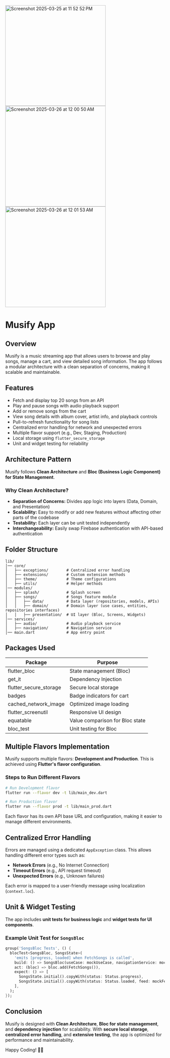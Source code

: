 
<img width="317" alt="Screenshot 2025-03-25 at 11 52 52 PM" src="https://github.com/user-attachments/assets/5ed17190-61de-4530-b814-be030810c5b5" />  

<img width="317" alt="Screenshot 2025-03-26 at 12 00 50 AM" src="https://github.com/user-attachments/assets/f164c29e-20ee-49d3-bdfc-0b6bcf81047d" />

<img width="317" alt="Screenshot 2025-03-26 at 12 01 53 AM" src="https://github.com/user-attachments/assets/50fe0eba-54f9-4536-b01a-28aee3998678" />

# Musify App

## Overview
Musify is a music streaming app that allows users to browse and play songs, manage a cart, and view detailed song information. The app follows a modular architecture with a clean separation of concerns, making it scalable and maintainable.

## Features
- Fetch and display top 20 songs from an API
- Play and pause songs with audio playback support
- Add or remove songs from the cart
- View song details with album cover, artist info, and playback controls
- Pull-to-refresh functionality for song lists
- Centralized error handling for network and unexpected errors
- Multiple flavor support (e.g., Dev, Staging, Production)
- Local storage using `flutter_secure_storage`
- Unit and widget testing for reliability

## Architecture Pattern
Musify follows **Clean Architecture** and **Bloc (Business Logic Component) for State Management**.

### Why Clean Architecture?
- **Separation of Concerns:** Divides app logic into layers (Data, Domain, and Presentation)
- **Scalability:** Easy to modify or add new features without affecting other parts of the codebase
- **Testability:** Each layer can be unit tested independently
- **Interchangeability:** Easily swap Firebase authentication with API-based authentication

## Folder Structure
```
lib/
│── core/
│   ├── exceptions/        # Centralized error handling
│   ├── extensions/        # Custom extension methods
│   ├── theme/             # Theme configurations
│   ├── utils/             # Helper methods
│── modules/
│   ├── splash/            # Splash screen
│   ├── songs/             # Songs feature module
│   │   ├── data/          # Data layer (repositories, models, APIs)
│   │   ├── domain/        # Domain layer (use cases, entities, repositories interfaces)
│   │   ├── presentation/  # UI layer (Bloc, Screens, Widgets)
│── services/
│   ├── audio/             # Audio playback service
│   ├── navigation/        # Navigation service
│── main.dart              # App entry point
```

## Packages Used
| Package                 | Purpose |
|-------------------------|---------|
| flutter_bloc            | State management (Bloc) |
| get_it                  | Dependency Injection |
| flutter_secure_storage  | Secure local storage |
| badges                  | Badge indicators for cart |
| cached_network_image    | Optimized image loading |
| flutter_screenutil      | Responsive UI design |
| equatable               | Value comparison for Bloc state |
| bloc_test               | Unit testing for Bloc |

## Multiple Flavors Implementation
Musify supports multiple flavors: **Development and Production**. This is achieved using **Flutter's flavor configuration**.

### Steps to Run Different Flavors
```sh
# Run Development flavor
flutter run --flavor dev -t lib/main_dev.dart

# Run Production flavor
flutter run --flavor prod -t lib/main_prod.dart
```

Each flavor has its own API base URL and configuration, making it easier to manage different environments.

## Centralized Error Handling
Errors are managed using a dedicated `AppException` class. This allows handling different error types such as:
- **Network Errors** (e.g., No Internet Connection)
- **Timeout Errors** (e.g., API request timeout)
- **Unexpected Errors** (e.g., Unknown failures)

Each error is mapped to a user-friendly message using localization (`context.loc`).

## Unit & Widget Testing
The app includes **unit tests for business logic** and **widget tests for UI components**.

### Example Unit Test for `SongsBloc`
```dart
group('SongsBloc Tests', () {
  blocTest<SongsBloc, SongsState>(
    'emits [progress, loaded] when FetchSongs is called',
    build: () => SongsBloc(useCase: mockUseCase, navigationService: mockNavService),
    act: (bloc) => bloc.add(FetchSongs()),
    expect: () => [
      SongsState.initial().copyWith(status: Status.progress),
      SongsState.initial().copyWith(status: Status.loaded, feed: mockFeed),
    ],
  );
});
```

## Conclusion
Musify is designed with **Clean Architecture**, **Bloc for state management**, and **dependency injection** for scalability. With **secure local storage**, **centralized error handling**, and **extensive testing**, the app is optimized for performance and maintainability.

Happy Coding! 🎵🚀

